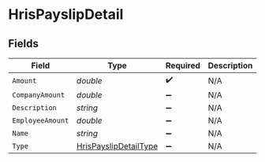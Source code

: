 # HrisPayslipDetail


## Fields

| Field                                                                     | Type                                                                      | Required                                                                  | Description                                                               |
| ------------------------------------------------------------------------- | ------------------------------------------------------------------------- | ------------------------------------------------------------------------- | ------------------------------------------------------------------------- |
| `Amount`                                                                  | *double*                                                                  | :heavy_check_mark:                                                        | N/A                                                                       |
| `CompanyAmount`                                                           | *double*                                                                  | :heavy_minus_sign:                                                        | N/A                                                                       |
| `Description`                                                             | *string*                                                                  | :heavy_minus_sign:                                                        | N/A                                                                       |
| `EmployeeAmount`                                                          | *double*                                                                  | :heavy_minus_sign:                                                        | N/A                                                                       |
| `Name`                                                                    | *string*                                                                  | :heavy_minus_sign:                                                        | N/A                                                                       |
| `Type`                                                                    | [HrisPayslipDetailType](../../Models/Components/HrisPayslipDetailType.md) | :heavy_minus_sign:                                                        | N/A                                                                       |